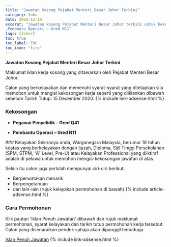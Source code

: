 ```yaml
---
title: "Jawatan Kosong Pejabat Menteri Besar Johor Terkini" 
category: Jobs 
date: 2020-12-10 
excerpt: "Jawatan kosong Pejabat Menteri Besar Johor terkini untuk kekosongan Pegawai Penyelidik – Gred Q41
,Pembantu Operasi – Gred N11" 
tags: [Johor] 
toc: true 
toc_label: TOC 
toc_icon: "fire" 
--- 
```


**Jawatan Kosong Pejabat Menteri Besar Johor Terkini**

Maklumat iklan kerja kosong yang ditawarkan oleh Pejabat Menteri Besar Johor. 

Calon yang berkelayakan dan memenuhi syarat-syarat yang ditetapkan sila memohon untuk mengisi kekosongan kerja seperti yang diiklankan dibawah sebelum Tarikh Tutup: 15 December 2020. 
{% include link-adsense.html %} 
### Kekosongan 
<ul>
<li>
<p><strong>Pegawai Penyelidik &#8211; Gred Q41</strong></p>
</li>
<li><strong>Pembantu Operasi &#8211; Gred N11&#160;</strong></li>
</ul> 
### Kelayakan 
Sekiranya anda, Warganegara Malaysia, berumur 18 tahun keatas yang berkelayakan dengan Ijazah, Diploma, Sijil Tinggi Persekolahan (SPM, STPM, “A” Level, Pre-U) atau Kelayakan Professional yang diiktiraf adalah di pelawa untuk memohon mengisi kekosongan jawatan di atas.

Selain itu calon juga perlulah mempunyai ciri-ciri berikut:
- Berperwatakan menarik
- Berpengetahuan
- dan lain-lain (rujuk kelayakan permohonan di bawah) 
{% include article-adsense.html %} 
### Cara Permohonan 
Klik pautan 'Iklan Penuh Jawatan' dibawah dan rujuk maklumat permohonan, syarat kelayakan dan tarikh tutup permohonan kerja tersebut.
Calon yang disenaraikan pendek sahaja akan dipanggil temuduga.

<a href="https://www.johor.gov.my/archives/7129" class="btn btn--info" target="_blank" rel="nofollow noopenner">Iklan Penuh Jawatan</a> 
{% include link-adsense.html %} 